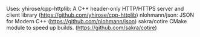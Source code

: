 Uses:
	yhirose/cpp-httplib: A C++ header-only HTTP/HTTPS server and client library (https://github.com/yhirose/cpp-httplib)
	nlohmann/json: JSON for Modern C++ (https://github.com/nlohmann/json)
	sakra/cotire CMake module to speed up builds. (https://github.com/sakra/cotire)
